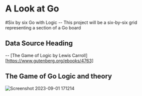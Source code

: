 # A Look at Go
#Six by six Go with Logic
-- This project will be a six-by-six grid representing a section of a Go board
## Data Source Heading
-- [The Game of Logic by Lewis Carroll][https://www.gutenberg.org/ebooks/4763] 
## The Game of Go Logic and theory
![Screenshot 2023-09-01 171214](https://github.com/it-sd-sqc/sqc-reading1-amorfordcvtc/assets/102695791/c4322483-1bc0-4b91-8d0d-460bfb073b20)
